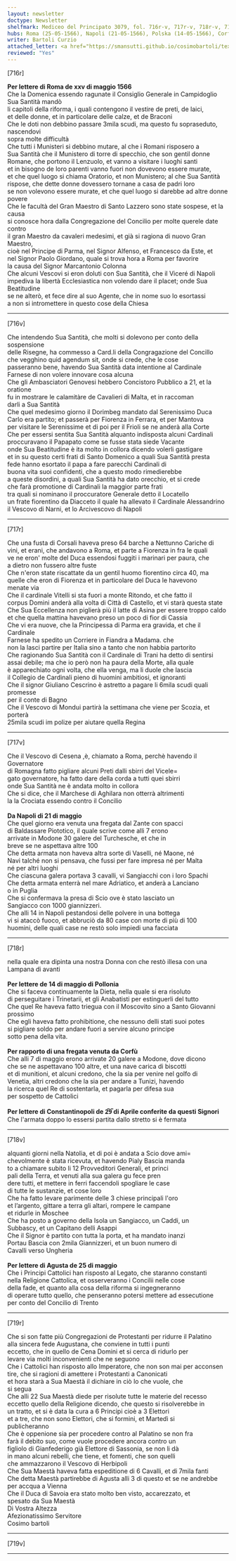 ```yaml
---
layout: newsletter
doctype: Newsletter
shelfmark: Mediceo del Principato 3079, fol. 716r-v, 717r-v, 718r-v, 719r-v
hubs: Roma (25-05-1566), Napoli (21-05-1566), Polska (14-05-1566), Corfù (dd-05-1566), Istanbul (29-04-1566), Augsburg (25-05-1566)
writer: Bartoli Curzio
attached_letter: <a href="https://smansutti.github.io/cosimobartoli/texts/2978_029/">2978_029</a>
reviewed: "Yes"
---
```


[716r]  
  
  
<strong>Per lettere di Roma de xxv di maggio 1566</strong>  
Che la Domenica essendo ragunate il Consiglio Generale in Campidoglio Sua Santità mandò  
li capitoli della riforma, i quali contengono il vestire de preti, de laici,  
et delle donne, et in particolare delle calze, et de Braconi  
Che le doti non debbino passare 3mila scudi, ma questo fu sopraseduto, nascendovi  
sopra molte difficultà  
Che tutti i Munisteri si debbino mutare, al che i Romani risposero a  
Sua Santità che il Munistero di torre di specchio, che son gentil donne  
Romane, che portono il Lenzuolo, et vanno a visitare i luoghi santi  
et in bisogno de loro parenti vanno fuori non dovevono essere murate,  
et che quel luogo si chiama Oratorio, et non Munistero; al che Sua Santità  
rispose, che dette donne dovessero tornane a casa de padri loro  
se non volevono essere murate, et che quel luogo si darebbe ad altre donne povere  
Che le facultà del Gran Maestro di Santo Lazzero sono state sospese, et la causa  
si conosce hora dalla Congregazione del Concilio per molte querele date contro  
il gran Maestro da cavaleri medesimi, et già si ragiona di nuovo Gran Maestro,   
cioè nel Principe di Parma, nel Signor Alfenso, et Francesco da Este, et  
nel Signor Paolo Giordano, quale si trova hora a Roma per favorire  
la causa del Signor Marcantonio Colonna  
Che alcuni Vescovi si eron doluti con Sua Santità, che il Viceré di Napoli  
impediva la libertà Ecclesiastica non volendo dare il placet; onde Sua Beatitudine  
se ne alterò, et fece dire al suo Agente, che in nome suo lo esortassi  
a non si intromettere in questo cose della Chiesa  
  
---  

[716v]  
  
  
Che intendendo Sua Santità, che molti si dolevono per conto della sospensione  
delle Risegne, ha commesso a Card.li della Congragazione del Concillo  
che vegghino quid agendum sit, onde si crede, che le cose  
passeranno bene, havendo Sua Santità data intentione al Cardinale  
Farnese di non volere innovare cosa alcuna  
Che gli Ambasciatori Genovesi hebbero Concistoro Pubblico a 21, et la oratione  
fu in mostrare le calamitàre de Cavalieri di Malta, et in raccoman  
darli a Sua Santità  
Che quel medesimo giorno il Dorimbeg mandato dal Serenissimo Duca  
Carlo era partito; et passerà per Fiorenza in Ferrara, et per Mantova  
per visitare le Serenissime et di poi per il Frioli se ne anderà alla Corte  
Che per essersi sentita Sua Santità alquanto indisposta alcuni Cardinali  
proccuravano il Papapato come se fusse stata siede Vacante  
onde Sua Beatitudine è ita molto in collora dicendo volerli gastigare  
et in su questo certi frati di Santo Domenico a quali Sua Santità presta  
fede hanno esortato il papa a fare parecchi Cardinali di  
buona vita suoi confidenti, che a questo modo rimedierebbe  
a queste disordini, a quali Sua Santità ha dato orecchio, et si crede  
che farà promotione di Cardinali la maggior parte frati  
tra quali si nominano il proccuratore Generale detto il Locatello  
un frate fiorentino da Diacceto il quale ha allevato il Cardinale Alessandrino  
il Vescovo di Narni, et lo Arcivescovo di Napoli  
  
---  

[717r]  
  
  
Che una fusta di Corsali haveva preso 64 barche a Nettunno Cariche di  
vini, et erani, che andavono a Roma, et parte a Fiorenza in fra le quali  
ve ne eron' molte del Duca essendosi fuggiti i marinari per paura, che  
a dietro non fussero altre fuste  
Che n'eron state riscattate da un gentil huomo fiorentino circa 40, ma  
quelle che eron di Fiorenza et in particolare del Duca le havevono  
menate via  
Che il cardinale Vitelli si sta fuori a monte Ritondo, et che fatto il  
corpus Domini anderà alla volta di Città di Castello, et vi starà questa state  
Che Sua Eccellenza non piglierà più il latte di Asina per essere troppo caldo  
et che quella mattina havevano preso un poco di fior di Cassia  
Che vi era nuove, che la Principessa di Parma era gravida, et che il Cardinale  
Farnese ha spedito un Corriere in Fiandra a Madama. che  
non la lasci partire per Italia sino a tanto che non habbia partorito  
Che ragionando Sua Santità con il Cardinale di Trani ha detto di sentirsi  
assai debile; ma che io però non ha paura della Morte, alla quale  
è apparechiato ogni volta, che ella venga, ma li duole che lascia  
il Collegio de Cardinali pieno di huomini ambitiosi, et ignoranti  
Che il signor Giuliano Cescrino è astretto a pagare li 6mila scudi quali promesse  
per il conte di Bagno  
Che il Vescovo di Mondui partirà la settimana che viene per Scozia, et porterà  
25mila scudi im polize per aiutare quella Regina  
  
---  

[717v]  
  
  
Che il Vescovo di Cesena ,è, chiamato a Roma, perchè havendo il Governatore  
di Romagna fatto pigliare alcuni Preti dalli sbirri del Vicele=  
gato governatore, ha fatto dare della corda a tutti quei sbirri  
onde Sua Santità ne è andata molto in collora  
Che si dice, che il Marchese di Aghilara non otterrà altrimenti  
la la Crociata essendo contro il Concilio  
<br/><strong>Da Napoli di 21 di maggio</strong>  
Che quel giorno era venuta una fregata dal Zante con spacci  
di Baldassare Piototico, il quale scrive come alli 7 erono  
arrivate in Modone 30 galere del Turchesche, et che in  
breve se ne aspettava altre 100  
Che detta armata non haveva altra sorte di Vaselli, né Maone, né  
Navi talché non si pensava, che fussi per fare impresa né per Malta  
né per altri luoghi  
Che ciascuna galera portava 3 cavalli, vi Sangiacchi con i loro Spachi  
Che detta armata enterrà nel mare Adriatico, et anderà a Lanciano  
o in Puglia  
Che si confermava la presa di Scio ove è stato lasciato un   
Sangiacco con 1000 giannizzeri.  
Che alli 14 in Napoli pestandosi delle polvere in una bottega  
vi si ataccò fuoco, et abbruciò da 80 case con morte di più di 100  
huomini, delle quali case ne restò solo impiedi una facciata  
  
---  

[718r]  
  
  
nella quale era dipinta una nostra Donna con che restò illesa con una  
Lampana di avanti  
<br/><strong>Per lettere de 14 di maggio di Pollonia</strong>  
Che si faceva continuamente la Dieta, nella quale si era risoluto  
di perseguitare i Trinetarii, et gli Anabatisti per estinguerli del tutto  
Che quel Re haveva fatto triegua con il Moscovito sino a Santo Giovanni  
prossimo  
Che egli haveva fatto prohibitione, che nessuno delli stati suoi potes  
si pigliare soldo per andare fuori a servire alcuno principe  
sotto pena della vita.  
<br/><strong>Per rapporto di una fregata venuta da Corfù</strong>  
Che alli 7 di maggio erono arrivate 20 galere a Modone, dove dicono  
che se ne aspettavano 100 altre, et una nave carica di biscotti  
et di munitioni, et alcuni credono, che la sia per venire nel golfo di  
Venetia, altri credono che la sia per andare a Tunizi, havendo  
la ricerca quel Re di sostentarla, et pagarla per difesa sua  
per sospetto de Cattolici  
<br/><strong>Per lettere di Constantinopoli de 2̅9̅ di Aprile conferite da questi Signori</strong>  
Che l'armata doppo lo essersi partita dallo stretto si è fermata  
  
---  

[718v]  
  
  
alquanti giorni nella Natolia, et di poi è andata a Scio dove ami=  
chevolmente è stata ricevuta, et havendo Pialy Bascia manda  
to a chiamare subito li 12 Provveditori Generali, et princi  
pali della Terra, et venuti alla sua galera gu fece pren  
dere tutti, et mettere in ferri faccendoli spogliare le case  
di tutte le sustanzie, et cose loro  
Che ha fatto levare parimente delle 3 chiese principali l'oro  
et l’argento, gittare a terra gli altari, rompere le campane  
et ridurle in Moschee  
Che ha posto a governo della Isola un Sangiacco, un Caddi, un  
Subbascy, et un Capitano delli Asappi  
Che il Signor è partito con tutta la porta, et ha mandato inanzi  
Portau Bascia con 2mila Giannizzeri, et un buon numero di  
Cavalli verso Ungheria  
<br/><strong>Per lettere di Agusta de 25 di maggio</strong>  
Che i Principi Cattolici han risposto al Legato, che staranno constanti  
nella Religione Cattolica, et osserveranno i Concilii nelle cose  
della fade, et quanto alla cosa della riforma si ingegneranno  
di operare tutto quello, che penseranno potersi mettere ad essecutione  
per conto del Concilio di Trento  
  
---  

[719r]  
  
  
Che si son fatte più Congregazioni de Protestanti per ridurre il Palatino  
alla sincera fede Augustana, che conviene in tutti i punti  
eccetto, che in quello de Cena Domini et si cerca di ridurlo per  
levare via molti inconvenienti che ne seguono  
Che i Cattolici han risposto allo Imperatore, che non son mai per acconsen  
tire, che si ragioni di amettere i Protestanti a Canonicati  
et hora starà a Sua Maestà il dichiare in ciò lo che vuole, che  
si segua  
Che alli 22 Sua Maestà diede per risolute tutte le materie del recesso  
eccetto quello della Religione dicendo, che questo si risolverebbe in  
un tratto, et si è data la cura a 6 Principi cioè a 3 Elettori  
et a tre, che non sono Elettori, che si formini, et Martedì si  
publicheranno  
Che è oppenione sia per procedere contro al Palatino se non fra  
farà il debito suo, come vuole procedere ancora contro un  
figliolo di Gianfederigo già Elettore di Sassonia, se non li dà  
in mano alcuni rebelli, che tiene, et fomenti, che son quelli  
che ammazzarono il Vescovo di Herbipoli  
Che Sua Maestà haveva fatta espeditione di 6 Cavalli, et di 7mila fanti  
Che detta Maestà partirebbe di Agusta alli 3 di questo et se ne andrebbe  
per accqua a Vienna  
Che il Duca di Savoia era stato molto ben visto, accarezzato, et  
spesato da Sua Maestà  
Di Vostra Altezza  
Afezionatissimo Servitore  
Cosimo bartoli  
  
---  

[719v]  
  
  
  
---  

